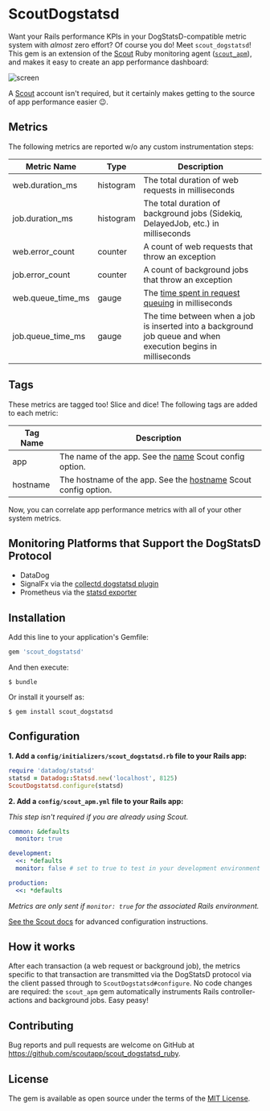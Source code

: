 # ScoutDogstatsd

Want your Rails performance KPIs in your DogStatsD-compatible metric system with _almost_ zero effort? Of course you do! Meet `scout_dogstatsd`! This gem is an extension of the [Scout](https://scoutapp.com) Ruby monitoring agent ([`scout_apm`](https://github.com/scoutapp/scout_apm_ruby)), and makes it easy to create an app performance dashboard:

![screen](https://s3-us-west-1.amazonaws.com/scout-blog/scout_dogstatsd/datadog_screen.png)

A [Scout](https://scoutapp.com) account isn't required, but it certainly makes getting to the source of app performance easier 😉.

## Metrics 

The following metrics are reported w/o any custom instrumentation steps:

| Metric Name | Type | Description |
| - | - | - |
web.duration_ms | histogram | The total duration of web requests in milliseconds
job.duration_ms | histogram | The total duration of background jobs (Sidekiq, DelayedJob, etc.) in milliseconds
web.error_count | counter | A count of web requests that throw an exception
job.error_count | counter | A count of background jobs that throw an exception
web.queue_time_ms | gauge | The [time spent in request queuing](http://help.apm.scoutapp.com/#request-queuing) in milliseconds
job.queue_time_ms | gauge | The time between when a job is inserted into a background job queue and when execution begins in milliseconds

## Tags

These metrics are tagged too! Slice and dice! The following tags are added to each metric:

| Tag Name | Description |
| - | - |
app | The name of the app. See the [name](http://help.apm.scoutapp.com/#name) Scout config option.
hostname | The hostname of the app. See the [hostname](http://help.apm.scoutapp.com/#hostname) Scout config option.

Now, you can correlate app performance metrics with all of your other system metrics.

## Monitoring Platforms that Support the DogStatsD Protocol

* DataDog
* SignalFx via the [collectd dogstatsd plugin](https://github.com/signalfx/signalfx-collectd-plugin/blob/master/src/dogstatsd.py)
* Prometheus via the [statsd exporter](https://github.com/prometheus/statsd_exporter)

## Installation

Add this line to your application's Gemfile:

```ruby
gem 'scout_dogstatsd'
```

And then execute:

    $ bundle

Or install it yourself as:

    $ gem install scout_dogstatsd

## Configuration

__1. Add a `config/initializers/scout_dogstatsd.rb` file to your Rails app:__

```ruby
require 'datadog/statsd'
statsd = Datadog::Statsd.new('localhost', 8125)
ScoutDogstatsd.configure(statsd)
```

__2. Add a `config/scout_apm.yml` file to your Rails app:__

_This step isn't required if you are already using Scout._

```yaml
common: &defaults
  monitor: true

development:
  <<: *defaults
  monitor: false # set to true to test in your development environment

production:
  <<: *defaults
```

_Metrics are only sent if `monitor: true` for the associated Rails environment._

[See the Scout docs](http://help.apm.scoutapp.com/#ruby-agent) for advanced configuration instructions.

## How it works

After each transaction (a web request or background job), the metrics specific to that transaction are transmitted via the DogStatsD protocol via the client passed through to `ScoutDogstatsd#configure`. No code changes are required: the `scout_apm` gem automatically instruments Rails controller-actions and background jobs. Easy peasy!

## Contributing

Bug reports and pull requests are welcome on GitHub at https://github.com/scoutapp/scout_dogstatsd_ruby.


## License

The gem is available as open source under the terms of the [MIT License](http://opensource.org/licenses/MIT).

